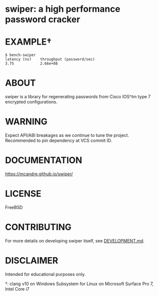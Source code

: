 # swiper: a high performance password cracker

# EXAMPLE†

```console
$ bench-swiper
latency (ns)    throughput (password/sec)
3.75            2.66e+08
```

# ABOUT

swiper is a library for regenerating passwords from Cisco IOS^tm type 7 encrypted configurations.

# WARNING

Expect API/ABI breakages as we continue to tune the project. Recommended to pin dependency at VCS commit ID.

# DOCUMENTATION

https://mcandre.github.io/swiper/

# LICENSE

FreeBSD

# CONTRIBUTING

For more details on developing swiper itself, see [DEVELOPMENT.md](DEVELOPMENT.md).

# DISCLAIMER

Intended for educational purposes only.

†: clang v10 on Windows Subsystem for Linux on Microsoft Surface Pro 7, Intel Core i7
